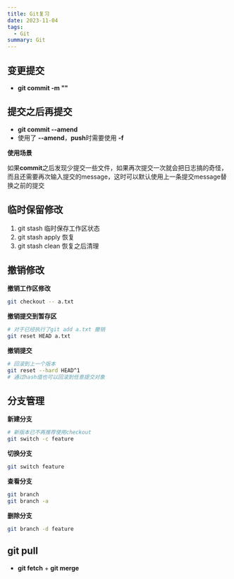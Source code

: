 ```yaml
---
title: Git复习
date: 2023-11-04
tags:
  - Git
summary: Git
---
```


## 变更提交
* **git commit -m ""**

## 提交之后再提交
* **git commit --amend**
* 使用了 **--amend**，**push**时需要使用 **-f**

**使用场景**

如果**commit**之后发现少提交一些文件，如果再次提交一次就会把日志搞的奇怪，而且还需要再次输入提交的message，这时可以默认使用上一条提交message替换之前的提交

## 临时保留修改
1. git stash 临时保存工作区状态
2. git stash apply 恢复
3. git stash clean 恢复之后清理

## 撤销修改

**撤销工作区修改**
```bash
git checkout -- a.txt 
```

**撤销提交到暂存区**
```bash
# 对于已经执行了git add a.txt 撤销
git reset HEAD a.txt
```

**撤销提交**
```bash
# 回滚到上一个版本
git reset --hard HEAD^1
# 通过hash值也可以回滚到任意提交对象
```

## 分支管理

**新建分支**
```bash
# 新版本已不再推荐使用checkout
git switch -c feature
```

**切换分支**
```bash
git switch feature
```

**查看分支**
```bash
git branch
git branch -a
```

**删除分支**
```bash
git branch -d feature
```

## git pull
* **git fetch** + **git merge**